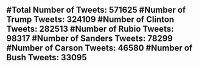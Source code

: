 #Total Number of Tweets: 571625 
#Number of Trump Tweets: 324109
#Number of Clinton Tweets: 282513
#Number of Rubio Tweets: 98317
#Number of Sanders Tweets: 78299
#Number of Carson Tweets: 46580
#Number of Bush Tweets: 33095
---
